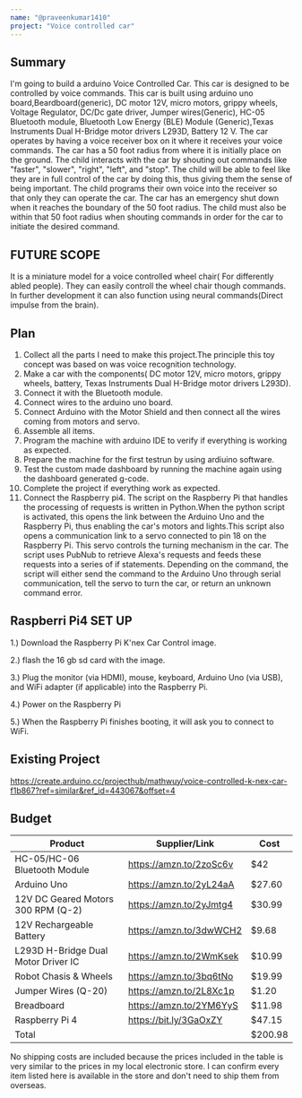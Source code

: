 ```yaml
---
name: "@praveenkumar1410"
project: "Voice controlled car"
---
```


## Summary

I'm going to build a arduino Voice Controlled Car. This car is designed to be controlled by voice commands. This car is built using arduino uno board,Beardboard(generic), DC motor 12V, micro motors, grippy wheels, Voltage Regulator, DC/Dc gate driver, Jumper wires(Generic), HC-05 Bluetooth module, Bluetooth Low Energy (BLE) Module (Generic),Texas Instruments Dual H-Bridge motor drivers L293D, Battery 12 V. The car operates by having a voice receiver box on it where it receives your voice commands. The car has a 50 foot radius from where it is initially place on the ground. The child interacts with the car by shouting out commands like "faster", "slower", "right", "left", and "stop". The child will be able to feel like they are in full control of the car by doing this, thus giving them the sense of being important. The child programs their own voice into the receiver so that only they can operate the car. The car has an emergency shut down when it reaches the boundary of the 50 foot radius. The child must also be within that 50 foot radius when shouting commands in order for the car to initiate the desired command. 

## FUTURE SCOPE
It is a miniature model for a voice controlled wheel chair( For differently abled people). They can easily controll the wheel chair though commands. In further development it can also function using neural commands(Direct impulse from the brain).

## Plan

1. Collect all the parts I need to make this project.The principle this toy concept was based on was voice recognition technology. 
2. Make a car with the components( DC motor 12V,  micro motors, grippy wheels, battery, Texas Instruments Dual H-Bridge motor drivers L293D).
3. Connect it with the Bluetooth module. 
4. Connect wires to the arduino uno board.
5. Connect Arduino with the Motor Shield and then connect all the wires coming from motors and servo.
6. Assemble all items.
7. Program the machine with arduino IDE to verify if everything is working as expected.
8. Prepare the machine for the first testrun by using ardiuino software.
9. Test the custom made dashboard by running the machine again using the dashboard generated g-code.
10. Complete the project if everything work as expected.
11. Connect the Raspberry pi4. The script on the Raspberry Pi that handles the processing of requests is written in Python.When the python script is activated, this opens the link between the Arduino Uno and the Raspberry Pi, thus enabling the car's motors and lights.This script also opens a communication link to a servo connected to pin 18 on the Raspberry Pi. This servo controls the turning mechanism in the car. The script uses PubNub to retrieve Alexa's requests and feeds these requests into a series of if statements. Depending on the command, the script will either send the command to the Arduino Uno through serial communication, tell the servo to turn the car, or return an unknown command error.

## Raspberri Pi4 SET UP

1.) Download the Raspberry Pi K'nex Car Control image.

2.) flash the 16 gb sd card with the image.

3.) Plug the monitor (via HDMI), mouse, keyboard, Arduino Uno (via USB), and WiFi adapter (if applicable) into the Raspberry Pi.

4.) Power on the Raspberry Pi

5.) When the Raspberry Pi finishes booting, it will ask you to connect to WiFi.

## Existing Project

https://create.arduino.cc/projecthub/mathwuy/voice-controlled-k-nex-car-f1b867?ref=similar&ref_id=443067&offset=4

## Budget

| Product                               | Supplier/Link                                                                                  | Cost   |
| --------------------------------------| -----------------------------------------------------------------------------------------------| ------ |
| HC-05/HC-06 Bluetooth Module          | https://amzn.to/2zoSc6v                                                                        | $42    |
| Arduino Uno                           | https://amzn.to/2yL24aA                                                                        | $27.60 |
| 12V DC Geared Motors 300 RPM (Q-2)    | https://amzn.to/2yJmtg4                                                                        | $30.99 |
| 12V Rechargeable Battery              | https://amzn.to/3dwWCH2                                                                        | $9.68  |
| L293D H-Bridge Dual Motor Driver IC   | https://amzn.to/2WmKsek                                                                        | $10.99 |
| Robot Chasis & Wheels                 | https://amzn.to/3bq6tNo                                                                        | $19.99 |
| Jumper Wires     (Q-20)               | https://amzn.to/2L8Xc1p                                                                        | $1.20  |
| Breadboard                            | https://amzn.to/2YM6YyS                                                                        | $11.98 |
| Raspberry Pi 4                        | https://bit.ly/3GaOxZY                                                                         | $47.15 |
| Total                                 |                                                                                                | $200.98|

No shipping costs are included because the prices included in the table is very similar to the prices in my local electronic store. I can confirm every item listed here is available in the store and don't need to ship them from overseas.
